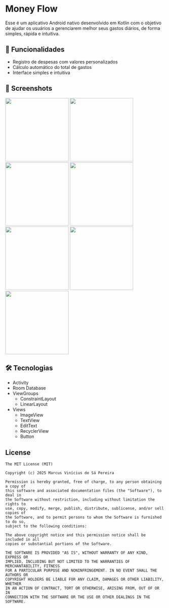 # Money Flow
Esse é um aplicativo Android nativo desenvolvido em Kotlin com o objetivo de ajudar os usuários a gerenciarem melhor seus gastos diários, de forma simples, rápida e intuitiva.


## 🚀 Funcionalidades
- Registro de despesas com valores personalizados
- Cálculo automático do total de gastos
- Interface simples e intuitiva


## :camera_flash: Screenshots
<!-- You can add more screenshots here if you like -->
<img src="https://github.com/user-attachments/assets/be73e08e-4a59-46c0-85fb-46f5a56479a2" width=200/>
<img src="https://github.com/user-attachments/assets/c9e938d4-0223-468a-b3c2-f4e7cad96f13" width=200/>
<img src="https://github.com/user-attachments/assets/875a4fbe-d947-41c5-b8ac-3cd2589c6470" width=200/>
<img src="https://github.com/user-attachments/assets/8373a2b3-be71-4f54-a9e9-18461ba70e28" width=200/>
<img src="https://github.com/user-attachments/assets/ac5a4df4-a681-4edd-a65f-b043730fb5eb" width=200/>
<img src="https://github.com/user-attachments/assets/7e7b8e6b-3927-40e8-afc5-8559a7dac744" width=200/>
<img src="https://github.com/user-attachments/assets/f398834d-ef35-44cf-80e2-1ad2b7aac3ff" width=200/>




## 🛠️ Tecnologias
- Activity
- Room Database 
- ViewGroups
   - ConstraintLayout
   - LinearLayout
- Views
   - ImageView
   - TextView
   - EditText
   - RecyclerView
   - Button


## License
```
The MIT License (MIT)

Copyright (c) 2025 Marcus Vinícius de Sá Pereira

Permission is hereby granted, free of charge, to any person obtaining a copy of
this software and associated documentation files (the "Software"), to deal in
the Software without restriction, including without limitation the rights to
use, copy, modify, merge, publish, distribute, sublicense, and/or sell copies of
the Software, and to permit persons to whom the Software is furnished to do so,
subject to the following conditions:

The above copyright notice and this permission notice shall be included in all
copies or substantial portions of the Software.

THE SOFTWARE IS PROVIDED "AS IS", WITHOUT WARRANTY OF ANY KIND, EXPRESS OR
IMPLIED, INCLUDING BUT NOT LIMITED TO THE WARRANTIES OF MERCHANTABILITY, FITNESS
FOR A PARTICULAR PURPOSE AND NONINFRINGEMENT. IN NO EVENT SHALL THE AUTHORS OR
COPYRIGHT HOLDERS BE LIABLE FOR ANY CLAIM, DAMAGES OR OTHER LIABILITY, WHETHER
IN AN ACTION OF CONTRACT, TORT OR OTHERWISE, ARISING FROM, OUT OF OR IN
CONNECTION WITH THE SOFTWARE OR THE USE OR OTHER DEALINGS IN THE SOFTWARE.
```
